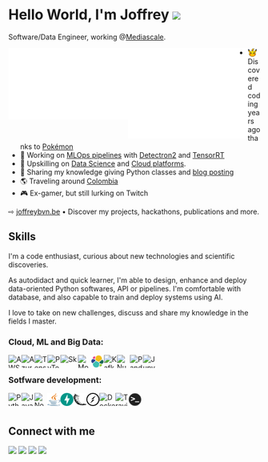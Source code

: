 # Hello World, I'm Joffrey <img src="https://raw.githubusercontent.com/MartinHeinz/MartinHeinz/master/wave.gif" width="30px">

Software/Data Engineer, working @[Mediascale](https://www.serviceplan.be/).

<img src="github-metrics.svg" align="left" width="47.5%"></img></a>
<img src="achievements.svg" align="left" width="47.5%"></img></a>

- <img align="left" alt="Pikachu" title="Pikachu" width="18px" height="18px" src="./icons/pikachu.svg" /> &nbsp;Discovered coding years ago thanks to [Pokémon](https://pokeapi.co/)
- 🔭 Working on [MLOps pipelines](https://cloud.google.com/architecture/mlops-continuous-delivery-and-automation-pipelines-in-machine-learning) with [Detectron2](https://github.com/facebookresearch/detectron2) and [TensorRT](https://developer.nvidia.com/tensorrt)
- 🌱 Upskilling on [Data Science](https://becode.org) and [Cloud platforms](https://learn.acloud.guru/profile/joffreybvn).
- 💬 Sharing my knowledge giving Python classes and [blog posting](https://medium.com/@joffreybvn)
- 🌎 Traveling around [Colombia](https://www.youtube.com/watch?v=6YVl-aixyfs)
- 🎮 Ex-gamer, but still lurking on Twitch


⇨ [joffreybvn.be](https://joffreybvn.be/) • Discover my projects, hackathons, publications and more.

## Skills

I'm a code enthusiast, curious about new technologies and scientific discoveries.

As autodidact and quick learner, I'm able to design, enhance and deploy data-oriented Python softwares, API or pipelines. I'm comfortable with database, and also capable to train and deploy systems using AI.

I love to take on new challenges, discuss and share my knowledge in the fields I master.

### Cloud, ML and Big Data:

<img align="left" alt="AWS" title="AWS" width="26px" height="26px" src="https://raw.githubusercontent.com/gilbarbara/logos/master/logos/aws.svg" />
<img align="left" alt="Azure" title="Azure" width="26px" height="26px" src="https://raw.githubusercontent.com/gilbarbara/logos/master/logos/azure-icon.svg" />
<img align="left" alt="Tensorflow" title="Tensorflow" width="26px" height="26px" src="https://raw.githubusercontent.com/gilbarbara/logos/master/logos/tensorflow.svg"/>
<img align="left" alt="PyTorch" title="PyTorch" width="26px" height="26px" src="https://raw.githubusercontent.com/gilbarbara/logos/master/logos/pytorch.svg"/>
<img align="left" alt="Sk-learn" title="Sk-learn" width="35px" height="26px" src="https://github.com/scikit-learn/scikit-learn/raw/main/doc/logos/scikit-learn-logo-thumb.png" />
<img align="left" alt="MongoDB" title="MongoDB" width="26px" height="26px" src="https://raw.githubusercontent.com/mongodb-js/leaf/master/dist/mongodb-leaf.svg" />
<img align="left" alt="ElascticSearch" title="ElascticSearch" width="26px" height="26px" src="https://raw.githubusercontent.com/gilbarbara/logos/master/logos/elasticsearch.svg" />
<img align="left" alt="Kafka" title="Kafka" width="26px" height="26px" src="https://raw.githubusercontent.com/gilbarbara/logos/master/logos/kafka-icon.svg" />
<img align="left" alt="NumPy" title="NumPy" width="26px" height="26px" src="https://numpy.org/images/logos/numpy.svg" />
<img align="left" alt="Pandas" title="Pandas" width="26px" height="26px" src="https://github.com/pandas-dev/pandas/blob/master/web/pandas/static/img/pandas_mark.svg" />
<img align="left" alt="Jupyter Lab" title="Jupyter" width="26px" height="26px" src="https://jupyter.org/assets/main-logo.svg" />

</br>

### Sotfware development:

<img align="left" alt="Python" title="Python" width="26px" height="26px" src="https://raw.githubusercontent.com/gilbarbara/logos/master/logos/python.svg" />
<img align="left" alt="Javascript" title="JavaScript" width="26px" height="26px" src="https://raw.githubusercontent.com/gilbarbara/logos/master/logos/javascript.svg" />
<img align="left" alt="Node.js" title="Node.js" width="26px" height="26px" src="https://raw.githubusercontent.com/gilbarbara/logos/master/logos/nodejs-icon.svg" />
<img align="left" alt="Java" title="Java" width="26px" height="26px" src="https://raw.githubusercontent.com/gilbarbara/logos/master/logos/java.svg" />
<img align="left" alt="FastAPI" title="FastAPI" width="26px" height="26px" src="https://raw.githubusercontent.com/Joffreybvn/Joffreybvn/master/icons/fastapi.svg" />
<img align="left" alt="Flask" title="Flask" width="26px" height="26px" src="https://raw.githubusercontent.com/Joffreybvn/Joffreybvn/master/icons/flask.svg" />
<img align="left" alt="SocketIO" title="SocketIO" width="26px" height="26px" src="https://raw.githubusercontent.com/Joffreybvn/Joffreybvn/master/icons/socketio.svg" />
<img align="left" alt="Docker" title="Docker" width="32px" height="26px" src="https://raw.githubusercontent.com/gilbarbara/logos/master/logos/docker-icon.svg" />
<img align="left" alt="Travis CI" title="Travis CI" width="26px" height="26px" src="https://cdn.svgporn.com/logos/travis-ci.svg" />
<img align="left" alt="Terminal" title="Terminal" width="26px" src="https://raw.githubusercontent.com/github/explore/80688e429a7d4ef2fca1e82350fe8e3517d3494d/topics/terminal/terminal.png" />

</br></br>

## Connect with me

[<img src="https://img.shields.io/badge/linkedin-%230077B5.svg?&style=for-the-badge&logo=linkedin&logoColor=white" />](https://www.linkedin.com/in/joffreybvn/)
[<img src = "https://img.shields.io/badge/twitter-%2320A1F1.svg?&style=for-the-badge&logo=twitter&logoColor=white">](https://twitter.com/Joffreybvn)
[<img src="https://img.shields.io/badge/medium-%23292929.svg?&style=for-the-badge&logo=medium&logoColor=white" />](https://medium.com/@joffreybvn)
[<img src="https://img.shields.io/badge/WEBSITE-%23292929.svg?&style=for-the-badge&logo=WEBSITE&logoColor=white" />](https://joffreybvn.be/) 

<!--
**Joffreybvn/Joffreybvn** is a ✨ _special_ ✨ repository because its `README.md` (this file) appears on your GitHub profile.

Here are some ideas to get you started:

- 🔭 I’m currently working on a [low cost URL Shortener](oxi.cx).
- 🌱 I’m currently learning ...
- 👯 I’m looking to collaborate on ...
- 🤔 I’m looking for help with ...
- 💬 Ask me about ...
- 📫 How to reach me: ...
- 😄 Pronouns: ...
- ⚡ Fun fact: ...
-->
